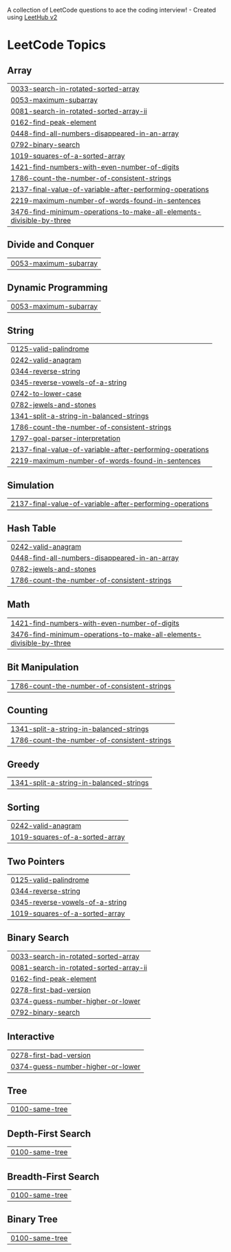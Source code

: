 A collection of LeetCode questions to ace the coding interview! - Created using [LeetHub v2](https://github.com/arunbhardwaj/LeetHub-2.0)
<!---LeetCode Topics Start-->
# LeetCode Topics
## Array
|  |
| ------- |
| [0033-search-in-rotated-sorted-array](https://github.com/shaiurbekuO/leetcode/tree/master/0033-search-in-rotated-sorted-array) |
| [0053-maximum-subarray](https://github.com/shaiurbekuO/leetcode/tree/master/0053-maximum-subarray) |
| [0081-search-in-rotated-sorted-array-ii](https://github.com/shaiurbekuO/leetcode/tree/master/0081-search-in-rotated-sorted-array-ii) |
| [0162-find-peak-element](https://github.com/shaiurbekuO/leetcode/tree/master/0162-find-peak-element) |
| [0448-find-all-numbers-disappeared-in-an-array](https://github.com/shaiurbekuO/leetcode/tree/master/0448-find-all-numbers-disappeared-in-an-array) |
| [0792-binary-search](https://github.com/shaiurbekuO/leetcode/tree/master/0792-binary-search) |
| [1019-squares-of-a-sorted-array](https://github.com/shaiurbekuO/leetcode/tree/master/1019-squares-of-a-sorted-array) |
| [1421-find-numbers-with-even-number-of-digits](https://github.com/shaiurbekuO/leetcode/tree/master/1421-find-numbers-with-even-number-of-digits) |
| [1786-count-the-number-of-consistent-strings](https://github.com/shaiurbekuO/leetcode/tree/master/1786-count-the-number-of-consistent-strings) |
| [2137-final-value-of-variable-after-performing-operations](https://github.com/shaiurbekuO/leetcode/tree/master/2137-final-value-of-variable-after-performing-operations) |
| [2219-maximum-number-of-words-found-in-sentences](https://github.com/shaiurbekuO/leetcode/tree/master/2219-maximum-number-of-words-found-in-sentences) |
| [3476-find-minimum-operations-to-make-all-elements-divisible-by-three](https://github.com/shaiurbekuO/leetcode/tree/master/3476-find-minimum-operations-to-make-all-elements-divisible-by-three) |
## Divide and Conquer
|  |
| ------- |
| [0053-maximum-subarray](https://github.com/shaiurbekuO/leetcode/tree/master/0053-maximum-subarray) |
## Dynamic Programming
|  |
| ------- |
| [0053-maximum-subarray](https://github.com/shaiurbekuO/leetcode/tree/master/0053-maximum-subarray) |
## String
|  |
| ------- |
| [0125-valid-palindrome](https://github.com/shaiurbekuO/leetcode/tree/master/0125-valid-palindrome) |
| [0242-valid-anagram](https://github.com/shaiurbekuO/leetcode/tree/master/0242-valid-anagram) |
| [0344-reverse-string](https://github.com/shaiurbekuO/leetcode/tree/master/0344-reverse-string) |
| [0345-reverse-vowels-of-a-string](https://github.com/shaiurbekuO/leetcode/tree/master/0345-reverse-vowels-of-a-string) |
| [0742-to-lower-case](https://github.com/shaiurbekuO/leetcode/tree/master/0742-to-lower-case) |
| [0782-jewels-and-stones](https://github.com/shaiurbekuO/leetcode/tree/master/0782-jewels-and-stones) |
| [1341-split-a-string-in-balanced-strings](https://github.com/shaiurbekuO/leetcode/tree/master/1341-split-a-string-in-balanced-strings) |
| [1786-count-the-number-of-consistent-strings](https://github.com/shaiurbekuO/leetcode/tree/master/1786-count-the-number-of-consistent-strings) |
| [1797-goal-parser-interpretation](https://github.com/shaiurbekuO/leetcode/tree/master/1797-goal-parser-interpretation) |
| [2137-final-value-of-variable-after-performing-operations](https://github.com/shaiurbekuO/leetcode/tree/master/2137-final-value-of-variable-after-performing-operations) |
| [2219-maximum-number-of-words-found-in-sentences](https://github.com/shaiurbekuO/leetcode/tree/master/2219-maximum-number-of-words-found-in-sentences) |
## Simulation
|  |
| ------- |
| [2137-final-value-of-variable-after-performing-operations](https://github.com/shaiurbekuO/leetcode/tree/master/2137-final-value-of-variable-after-performing-operations) |
## Hash Table
|  |
| ------- |
| [0242-valid-anagram](https://github.com/shaiurbekuO/leetcode/tree/master/0242-valid-anagram) |
| [0448-find-all-numbers-disappeared-in-an-array](https://github.com/shaiurbekuO/leetcode/tree/master/0448-find-all-numbers-disappeared-in-an-array) |
| [0782-jewels-and-stones](https://github.com/shaiurbekuO/leetcode/tree/master/0782-jewels-and-stones) |
| [1786-count-the-number-of-consistent-strings](https://github.com/shaiurbekuO/leetcode/tree/master/1786-count-the-number-of-consistent-strings) |
## Math
|  |
| ------- |
| [1421-find-numbers-with-even-number-of-digits](https://github.com/shaiurbekuO/leetcode/tree/master/1421-find-numbers-with-even-number-of-digits) |
| [3476-find-minimum-operations-to-make-all-elements-divisible-by-three](https://github.com/shaiurbekuO/leetcode/tree/master/3476-find-minimum-operations-to-make-all-elements-divisible-by-three) |
## Bit Manipulation
|  |
| ------- |
| [1786-count-the-number-of-consistent-strings](https://github.com/shaiurbekuO/leetcode/tree/master/1786-count-the-number-of-consistent-strings) |
## Counting
|  |
| ------- |
| [1341-split-a-string-in-balanced-strings](https://github.com/shaiurbekuO/leetcode/tree/master/1341-split-a-string-in-balanced-strings) |
| [1786-count-the-number-of-consistent-strings](https://github.com/shaiurbekuO/leetcode/tree/master/1786-count-the-number-of-consistent-strings) |
## Greedy
|  |
| ------- |
| [1341-split-a-string-in-balanced-strings](https://github.com/shaiurbekuO/leetcode/tree/master/1341-split-a-string-in-balanced-strings) |
## Sorting
|  |
| ------- |
| [0242-valid-anagram](https://github.com/shaiurbekuO/leetcode/tree/master/0242-valid-anagram) |
| [1019-squares-of-a-sorted-array](https://github.com/shaiurbekuO/leetcode/tree/master/1019-squares-of-a-sorted-array) |
## Two Pointers
|  |
| ------- |
| [0125-valid-palindrome](https://github.com/shaiurbekuO/leetcode/tree/master/0125-valid-palindrome) |
| [0344-reverse-string](https://github.com/shaiurbekuO/leetcode/tree/master/0344-reverse-string) |
| [0345-reverse-vowels-of-a-string](https://github.com/shaiurbekuO/leetcode/tree/master/0345-reverse-vowels-of-a-string) |
| [1019-squares-of-a-sorted-array](https://github.com/shaiurbekuO/leetcode/tree/master/1019-squares-of-a-sorted-array) |
## Binary Search
|  |
| ------- |
| [0033-search-in-rotated-sorted-array](https://github.com/shaiurbekuO/leetcode/tree/master/0033-search-in-rotated-sorted-array) |
| [0081-search-in-rotated-sorted-array-ii](https://github.com/shaiurbekuO/leetcode/tree/master/0081-search-in-rotated-sorted-array-ii) |
| [0162-find-peak-element](https://github.com/shaiurbekuO/leetcode/tree/master/0162-find-peak-element) |
| [0278-first-bad-version](https://github.com/shaiurbekuO/leetcode/tree/master/0278-first-bad-version) |
| [0374-guess-number-higher-or-lower](https://github.com/shaiurbekuO/leetcode/tree/master/0374-guess-number-higher-or-lower) |
| [0792-binary-search](https://github.com/shaiurbekuO/leetcode/tree/master/0792-binary-search) |
## Interactive
|  |
| ------- |
| [0278-first-bad-version](https://github.com/shaiurbekuO/leetcode/tree/master/0278-first-bad-version) |
| [0374-guess-number-higher-or-lower](https://github.com/shaiurbekuO/leetcode/tree/master/0374-guess-number-higher-or-lower) |
## Tree
|  |
| ------- |
| [0100-same-tree](https://github.com/shaiurbekuO/leetcode/tree/master/0100-same-tree) |
## Depth-First Search
|  |
| ------- |
| [0100-same-tree](https://github.com/shaiurbekuO/leetcode/tree/master/0100-same-tree) |
## Breadth-First Search
|  |
| ------- |
| [0100-same-tree](https://github.com/shaiurbekuO/leetcode/tree/master/0100-same-tree) |
## Binary Tree
|  |
| ------- |
| [0100-same-tree](https://github.com/shaiurbekuO/leetcode/tree/master/0100-same-tree) |
<!---LeetCode Topics End-->